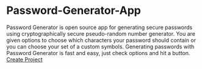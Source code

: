 # Password-Generator-App
Password Generator is open source app for generating secure passwords using cryptographically secure pseudo-random number generator. You are given options to choose which characters your password should contain or you can choose your set of a custom symbols. Generating passwords with Password Generator is fast and easy, just check options and hit a button.
<a href="https://share.streamlit.io/maazirfan/password-generator-app/main/myapp_1.py" class="button big">Create Project</a>
